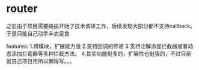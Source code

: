 # router
之前由于项目需要路由开始了技术调研工作，后续发现大部分都不支持callback。于是只能自己动手丰衣足食

features:
1.跨模块，扩展能力强
2.支持回调的传递
3.支持注解添加拦截器或者动态添加拦截器等多种拦截方法。
4.其实功能挺多的，扩展性也挺强的，不过目前就自己项目用所以懒得写。。。
